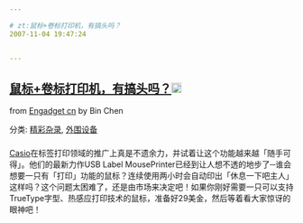 ```yaml
---

# zt:鼠标+卷标打印机，有搞头吗？
2007-11-04 19:47:24


---
```



<h2 class="entry-title"><a target=_blank class="entry-title-link" target="_blank" href="http://cn.engadget.com/2007/11/03/casios-usb-label-mouse-printer-takes-convergence-too-far/">鼠标+卷标打印机，有搞头吗？<img src="http://www.google.com/reader/ui/2412528845-go-to.gif" class="entry-title-go-to" alt="" height="18" width="18"></a></h2><div class="entry-author"><span class="entry-source-title-parent">from <a target=_blank href="http://www.google.com/reader/view/feed/http%3A%2F%2Fcn.engadget.com%2Frss.xml" class="entry-source-title" target="_blank">Engadget cn</a></span> by <span class="entry-author-name">Bin Chen</span></div><p>分类: <a target=_blank target="_blank" href="http://cn.engadget.com/category/misc-gadgets/" rel="tag">精彩杂录</a>, <a target=_blank target="_blank" href="http://cn.engadget.com/category/peripherals/" rel="tag">外围设备</a></p>
<img alt="" src="http://chinese.engadget.com/media/2007/11/lblms.jpg" border="0" hspace="4" vspace="4"><br />
<a target=_blank target="_blank" href="http://cn.engadget.com/search/?q=Casio">Casio</a>在标签打印领域的推广上真是不遗余力，并试着让这个功能越来越「随手可得」。他们的最新力作USB Label MousePrinter已经到让人想不透的地步了─谁会想要一只有「打印」功能的鼠标？连续使用两小时会自动印出「休息一下吧主人」这样吗？这个问题太困难了，还是由市场来决定吧！如果你刚好需要一只可以支持TrueType字型、热感应打印技术的鼠标，准备好29美金，然后等着看大家惊讶的眼神吧！
